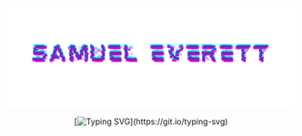 ![Samuel Everett](https://github.com/Severett77/Severett77/blob/main/eas.png)

<div align="center">
  
  [![Typing SVG](https://readme-typing-svg.demolab.com?font=Audiowide&size=25&duration=1000&pause=3000&color=00CFFF&center=true&vCenter=true&width=600&height=50&lines=Hello+and+welcome!;I+am+an+AI+%2F+DL+Engineer...;Audio+Designer+%2F+Engineer...;Cyber+Security+Analyst...;Particle+Physics+Enthusiast...;Quantum+Computing+Researcher...)](https://git.io/typing-svg)

</div>

